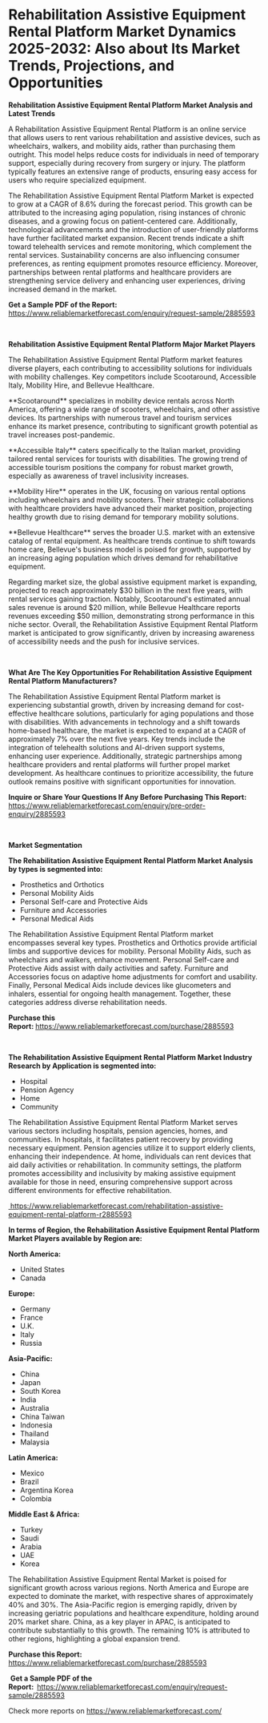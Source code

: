<p><h1>Rehabilitation Assistive Equipment Rental Platform Market Dynamics 2025-2032: Also about Its Market Trends, Projections, and Opportunities</h1></p><p><strong>Rehabilitation Assistive Equipment Rental Platform Market Analysis and Latest Trends</strong></p>
<p><p>A Rehabilitation Assistive Equipment Rental Platform is an online service that allows users to rent various rehabilitation and assistive devices, such as wheelchairs, walkers, and mobility aids, rather than purchasing them outright. This model helps reduce costs for individuals in need of temporary support, especially during recovery from surgery or injury. The platform typically features an extensive range of products, ensuring easy access for users who require specialized equipment.</p><p>The Rehabilitation Assistive Equipment Rental Platform Market is expected to grow at a CAGR of 8.6% during the forecast period. This growth can be attributed to the increasing aging population, rising instances of chronic diseases, and a growing focus on patient-centered care. Additionally, technological advancements and the introduction of user-friendly platforms have further facilitated market expansion. Recent trends indicate a shift toward telehealth services and remote monitoring, which complement the rental services. Sustainability concerns are also influencing consumer preferences, as renting equipment promotes resource efficiency. Moreover, partnerships between rental platforms and healthcare providers are strengthening service delivery and enhancing user experiences, driving increased demand in the market.</p></p>
<p><strong>Get a Sample PDF of the Report:&nbsp;</strong> <a href="https://www.reliablemarketforecast.com/enquiry/request-sample/2885593?utm_campaign=3525&utm_medium=2&utm_source=Github&utm_content=ia&utm_term=13032025&utm_id=rehabilitation-assistive-equipment-rental-platform">https://www.reliablemarketforecast.com/enquiry/request-sample/2885593</a></p>
<p>&nbsp;</p>
<p><strong>Rehabilitation Assistive Equipment Rental Platform Major Market Players</strong></p>
<p><p>The Rehabilitation Assistive Equipment Rental Platform market features diverse players, each contributing to accessibility solutions for individuals with mobility challenges. Key competitors include Scootaround, Accessible Italy, Mobility Hire, and Bellevue Healthcare.</p><p>**Scootaround** specializes in mobility device rentals across North America, offering a wide range of scooters, wheelchairs, and other assistive devices. Its partnerships with numerous travel and tourism services enhance its market presence, contributing to significant growth potential as travel increases post-pandemic.</p><p>**Accessible Italy** caters specifically to the Italian market, providing tailored rental services for tourists with disabilities. The growing trend of accessible tourism positions the company for robust market growth, especially as awareness of travel inclusivity increases.</p><p>**Mobility Hire** operates in the UK, focusing on various rental options including wheelchairs and mobility scooters. Their strategic collaborations with healthcare providers have advanced their market position, projecting healthy growth due to rising demand for temporary mobility solutions.</p><p>**Bellevue Healthcare** serves the broader U.S. market with an extensive catalog of rental equipment. As healthcare trends continue to shift towards home care, Bellevue's business model is poised for growth, supported by an increasing aging population which drives demand for rehabilitative equipment.</p><p>Regarding market size, the global assistive equipment market is expanding, projected to reach approximately $30 billion in the next five years, with rental services gaining traction. Notably, Scootaround's estimated annual sales revenue is around $20 million, while Bellevue Healthcare reports revenues exceeding $50 million, demonstrating strong performance in this niche sector. Overall, the Rehabilitation Assistive Equipment Rental Platform market is anticipated to grow significantly, driven by increasing awareness of accessibility needs and the push for inclusive services.</p></p>
<p>&nbsp;</p>
<p><strong>What Are The Key Opportunities For Rehabilitation Assistive Equipment Rental Platform Manufacturers?</strong></p>
<p><p>The Rehabilitation Assistive Equipment Rental Platform market is experiencing substantial growth, driven by increasing demand for cost-effective healthcare solutions, particularly for aging populations and those with disabilities. With advancements in technology and a shift towards home-based healthcare, the market is expected to expand at a CAGR of approximately 7% over the next five years. Key trends include the integration of telehealth solutions and AI-driven support systems, enhancing user experience. Additionally, strategic partnerships among healthcare providers and rental platforms will further propel market development. As healthcare continues to prioritize accessibility, the future outlook remains positive with significant opportunities for innovation.</p></p>
<p><strong>Inquire or Share Your Questions If Any Before Purchasing This Report:</strong> <a href="https://www.reliablemarketforecast.com/enquiry/pre-order-enquiry/2885593?utm_campaign=3525&utm_medium=2&utm_source=Github&utm_content=ia&utm_term=13032025&utm_id=rehabilitation-assistive-equipment-rental-platform">https://www.reliablemarketforecast.com/enquiry/pre-order-enquiry/2885593</a></p>
<p>&nbsp;</p>
<p><strong>Market Segmentation</strong></p>
<p><strong>The Rehabilitation Assistive Equipment Rental Platform Market Analysis by types is segmented into:</strong></p>
<p><ul><li> Prosthetics and Orthotics</li><li>Personal Mobility Aids</li><li>Personal Self-care and Protective Aids</li><li>Furniture and Accessories</li><li>Personal Medical Aids </li></ul></p>
<p><p>The Rehabilitation Assistive Equipment Rental Platform market encompasses several key types. Prosthetics and Orthotics provide artificial limbs and supportive devices for mobility. Personal Mobility Aids, such as wheelchairs and walkers, enhance movement. Personal Self-care and Protective Aids assist with daily activities and safety. Furniture and Accessories focus on adaptive home adjustments for comfort and usability. Finally, Personal Medical Aids include devices like glucometers and inhalers, essential for ongoing health management. Together, these categories address diverse rehabilitation needs.</p></p>
<p><strong>Purchase this Report:&nbsp;</strong><a href="https://www.reliablemarketforecast.com/purchase/2885593?utm_campaign=3525&utm_medium=2&utm_source=Github&utm_content=ia&utm_term=13032025&utm_id=rehabilitation-assistive-equipment-rental-platform">https://www.reliablemarketforecast.com/purchase/2885593</a></p>
<p>&nbsp;</p>
<p><strong>The Rehabilitation Assistive Equipment Rental Platform Market Industry Research by Application is segmented into:</strong></p>
<p><ul><li> Hospital</li><li>Pension Agency</li><li>Home</li><li>Community </li></ul></p>
<p><p>The Rehabilitation Assistive Equipment Rental Platform Market serves various sectors including hospitals, pension agencies, homes, and communities. In hospitals, it facilitates patient recovery by providing necessary equipment. Pension agencies utilize it to support elderly clients, enhancing their independence. At home, individuals can rent devices that aid daily activities or rehabilitation. In community settings, the platform promotes accessibility and inclusivity by making assistive equipment available for those in need, ensuring comprehensive support across different environments for effective rehabilitation.</p></p>
<p><a href="https://www.reliablemarketforecast.com/rehabilitation-assistive-equipment-rental-platform-r2885593?utm_campaign=3525&utm_medium=2&utm_source=Github&utm_content=ia&utm_term=13032025&utm_id=rehabilitation-assistive-equipment-rental-platform">&nbsp;https://www.reliablemarketforecast.com/rehabilitation-assistive-equipment-rental-platform-r2885593</a></p>
<p><strong>In terms of Region, the Rehabilitation Assistive Equipment Rental Platform Market Players available by Region are:</strong></p>
<p>
    <p> <strong> North America: </strong>
        <ul>
            <li>United States</li>
            <li>Canada</li>
        </ul>
        </p> 
    <p> <strong> Europe: </strong>
        <ul>
            <li>Germany</li>
            <li>France</li>
            <li>U.K.</li>
            <li>Italy</li>
            <li>Russia</li>
        </ul>
        </p> 
    <p> <strong> Asia-Pacific: </strong>
        <ul>
            <li>China</li>
            <li>Japan</li>
            <li>South Korea</li>
            <li>India</li>
            <li>Australia</li>
            <li>China Taiwan</li>
            <li>Indonesia</li>
            <li>Thailand</li>
            <li>Malaysia</li>
        </ul>
        </p> 
    <p> <strong> Latin America: </strong>
        <ul>
            <li>Mexico</li>
            <li>Brazil</li>
            <li>Argentina Korea</li>
            <li>Colombia</li>
        </ul>
        </p> 
    <p> <strong> Middle East & Africa: </strong>
        <ul>
            <li>Turkey</li>
            <li>Saudi</li>
            <li>Arabia</li>
            <li>UAE</li>
            <li>Korea</li>
        </ul>
    </p>
    </p>
<p><p>The Rehabilitation Assistive Equipment Rental Market is poised for significant growth across various regions. North America and Europe are expected to dominate the market, with respective shares of approximately 40% and 30%. The Asia-Pacific region is emerging rapidly, driven by increasing geriatric populations and healthcare expenditure, holding around 20% market share. China, as a key player in APAC, is anticipated to contribute substantially to this growth. The remaining 10% is attributed to other regions, highlighting a global expansion trend.</p></p>
<p><strong>Purchase this Report: </strong><a href="https://www.reliablemarketforecast.com/purchase/2885593?utm_campaign=3525&utm_medium=2&utm_source=Github&utm_content=ia&utm_term=13032025&utm_id=rehabilitation-assistive-equipment-rental-platform">https://www.reliablemarketforecast.com/purchase/2885593</a></p>
<p>&nbsp;<strong>Get a Sample PDF of the Report:&nbsp;&nbsp;</strong><a href="https://www.reliablemarketforecast.com/enquiry/request-sample/2885593?utm_campaign=3525&utm_medium=2&utm_source=Github&utm_content=ia&utm_term=13032025&utm_id=rehabilitation-assistive-equipment-rental-platform">https://www.reliablemarketforecast.com/enquiry/request-sample/2885593</a></p>
<p><strong></strong></p>
<p>Check more reports on <a href="https://www.reliablemarketforecast.com/?utm_campaign=3525&utm_medium=2&utm_source=Github&utm_content=ia&utm_term=13032025&utm_id=rehabilitation-assistive-equipment-rental-platform">https://www.reliablemarketforecast.com/</a></p>